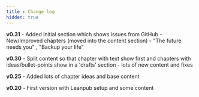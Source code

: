 ```yaml
---
title : Change log
hidden: true
---
```


**v0.31**
    - Added initial section which shows issues from GitHub
    - New/Improved chapters (moved into the content section)
        - "The future needs you" , "Backup your life"

**v0.30**
    - Split content so that chapter with text show first and chapters with ideas/bullet-points show in a 'drafts' section
    - lots of new content and fixes

**v0.25**
    - Added lots of chapter ideas and base content

**v0.20**
    - First version with Leanpub setup and some content